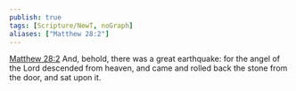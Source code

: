 ```yaml
---
publish: true
tags: [Scripture/NewT, noGraph]
aliases: ["Matthew 28:2"]
---
```

[Matthew 28:2](https://churchofjesuschrist.org/study/scriptures/nt/matt/28?lang=eng&id=p2#p2) And, behold, there was a great earthquake: for the angel of the Lord descended from heaven, and came and rolled back the stone from the door, and sat upon it.
